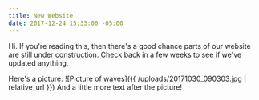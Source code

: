 ```yaml
---
title: New Website
date: 2017-12-24 15:33:00 -05:00
---
```


Hi. 
If you're reading this, then there's a good chance parts of our website are still under construction. Check back in a few weeks to see if we've updated anything.

Here's a picture:
![Picture of waves]({{ /uploads/20171030_090303.jpg | relative_url }})
And a little more text after the picture!